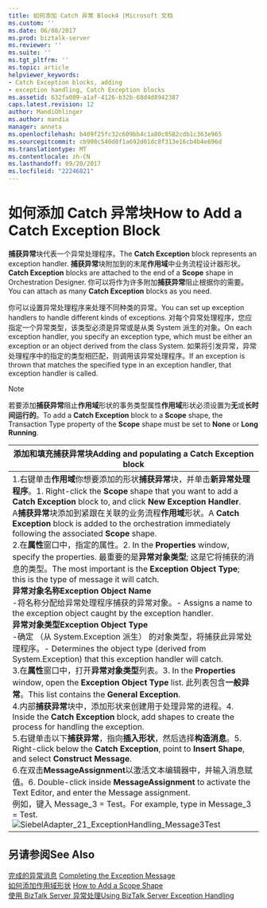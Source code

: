 ```yaml
---
title: 如何添加 Catch 异常 Block4 |Microsoft 文档
ms.custom: ''
ms.date: 06/08/2017
ms.prod: biztalk-server
ms.reviewer: ''
ms.suite: ''
ms.tgt_pltfrm: ''
ms.topic: article
helpviewer_keywords:
- Catch Exception blocks, adding
- exception handling, Catch Exception blocks
ms.assetid: 632fa089-a1af-4126-b32b-68d4d8942387
caps.latest.revision: 12
author: MandiOhlinger
ms.author: mandia
manager: anneta
ms.openlocfilehash: b409f25fc32c609bb4c1a80c0582cdb1c363e965
ms.sourcegitcommit: cb908c540d8f1a692d01dc8f313e16cb4b4e696d
ms.translationtype: MT
ms.contentlocale: zh-CN
ms.lasthandoff: 09/20/2017
ms.locfileid: "22246821"
---
```

# <a name="how-to-add-a-catch-exception-block"></a><span data-ttu-id="618fe-102">如何添加 Catch 异常块</span><span class="sxs-lookup"><span data-stu-id="618fe-102">How to Add a Catch Exception Block</span></span>
<span data-ttu-id="618fe-103">**捕获异常**块代表一个异常处理程序。</span><span class="sxs-lookup"><span data-stu-id="618fe-103">The **Catch Exception** block represents an exception handler.</span></span> <span data-ttu-id="618fe-104">**捕获异常**块附加到的末尾**作用域**中业务流程设计器形状。</span><span class="sxs-lookup"><span data-stu-id="618fe-104">**Catch Exception** blocks are attached to the end of a **Scope** shape in Orchestration Designer.</span></span> <span data-ttu-id="618fe-105">你可以将作为许多附加**捕获异常**阻止根据你的需要。</span><span class="sxs-lookup"><span data-stu-id="618fe-105">You can attach as many **Catch Exception** blocks as you need.</span></span>  
  
 <span data-ttu-id="618fe-106">你可以设置异常处理程序来处理不同种类的异常。</span><span class="sxs-lookup"><span data-stu-id="618fe-106">You can set up exception handlers to handle different kinds of exceptions.</span></span> <span data-ttu-id="618fe-107">对每个异常处理程序，您应指定一个异常类型，该类型必须是异常或是从类 System 派生的对象。</span><span class="sxs-lookup"><span data-stu-id="618fe-107">On each exception handler, you specify an exception type, which must be either an exception or an object derived from the class System.</span></span> <span data-ttu-id="618fe-108">如果将引发异常，异常处理程序中的指定的类型相匹配，则调用该异常处理程序。</span><span class="sxs-lookup"><span data-stu-id="618fe-108">If an exception is thrown that matches the specified type in an exception handler, that exception handler is called.</span></span>  
  
> [!NOTE]
>  <span data-ttu-id="618fe-109">若要添加**捕获异常**阻止**作用域**形状的事务类型属性**作用域**形状必须设置为**无**或**长时间运行的**。</span><span class="sxs-lookup"><span data-stu-id="618fe-109">To add a **Catch Exception** block to a **Scope** shape, the Transaction Type property of the **Scope** shape must be set to **None** or **Long Running**.</span></span>  
  
|<span data-ttu-id="618fe-110">添加和填充捕获异常块</span><span class="sxs-lookup"><span data-stu-id="618fe-110">Adding and populating a Catch Exception block</span></span>|  
|---------------------------------------------------|  
|<span data-ttu-id="618fe-111">1.右键单击**作用域**你想要添加的形状**捕获异常**块，并单击**新异常处理程序**。</span><span class="sxs-lookup"><span data-stu-id="618fe-111">1.  Right-click the **Scope** shape that you want to add a **Catch Exception** block to, and click **New Exception Handler**.</span></span><br />     <span data-ttu-id="618fe-112">A**捕获异常**块添加到紧跟在关联的业务流程**作用域**形状。</span><span class="sxs-lookup"><span data-stu-id="618fe-112">A **Catch Exception** block is added to the orchestration immediately following the associated **Scope** shape.</span></span><br /><span data-ttu-id="618fe-113">2.在**属性**窗口中，指定的属性。</span><span class="sxs-lookup"><span data-stu-id="618fe-113">2.  In the **Properties** window, specify the properties.</span></span> <span data-ttu-id="618fe-114">最重要的是**异常对象类型**; 这是它将捕获的消息的类型。</span><span class="sxs-lookup"><span data-stu-id="618fe-114">The most important is the **Exception Object Type**; this is the type of message it will catch.</span></span><br />     <span data-ttu-id="618fe-115">**异常对象名称**</span><span class="sxs-lookup"><span data-stu-id="618fe-115">**Exception Object Name**</span></span><br />     <span data-ttu-id="618fe-116">-将名称分配给异常处理程序捕获的异常对象。</span><span class="sxs-lookup"><span data-stu-id="618fe-116">- Assigns a name to the exception object caught by the exception handler.</span></span><br />     <span data-ttu-id="618fe-117">**异常对象类型**</span><span class="sxs-lookup"><span data-stu-id="618fe-117">**Exception Object Type**</span></span><br />     <span data-ttu-id="618fe-118">-确定 （从 System.Exception 派生） 的对象类型，将捕获此异常处理程序。</span><span class="sxs-lookup"><span data-stu-id="618fe-118">- Determines the object type (derived from System.Exception) that this exception handler will catch.</span></span><br /><span data-ttu-id="618fe-119">3.在**属性**窗口中，打开**异常对象类型**列表。</span><span class="sxs-lookup"><span data-stu-id="618fe-119">3.  In the **Properties** window, open the **Exception Object Type** list.</span></span> <span data-ttu-id="618fe-120">此列表包含**一般异常**。</span><span class="sxs-lookup"><span data-stu-id="618fe-120">This list contains the **General Exception**.</span></span><br /><span data-ttu-id="618fe-121">4.内部**捕获异常**块中，添加形状来创建用于处理异常的进程。</span><span class="sxs-lookup"><span data-stu-id="618fe-121">4.  Inside the **Catch Exception** block, add shapes to create the process for handling the exception.</span></span><br /><span data-ttu-id="618fe-122">5.右键单击以下**捕获异常**，指向**插入形状**，然后选择**构造消息**。</span><span class="sxs-lookup"><span data-stu-id="618fe-122">5.  Right-click below the **Catch Exception**, point to **Insert Shape**, and select **Construct Message**.</span></span><br /><span data-ttu-id="618fe-123">6.在双击**MessageAssignment**以激活文本编辑器中，并输入消息赋值。</span><span class="sxs-lookup"><span data-stu-id="618fe-123">6.  Double-click inside **MessageAssignment** to activate the Text Editor, and enter the Message assignment.</span></span><br />     <span data-ttu-id="618fe-124">例如，键入 Message_3 = Test。</span><span class="sxs-lookup"><span data-stu-id="618fe-124">For example, type in Message_3 = Test.</span></span><br />     ![](../core/media/siebeladapter-21-exceptionhandling-message3test.gif "SiebelAdapter_21_ExceptionHandling_Message3Test")|  
  
## <a name="see-also"></a><span data-ttu-id="618fe-125">另请参阅</span><span class="sxs-lookup"><span data-stu-id="618fe-125">See Also</span></span>  
 <span data-ttu-id="618fe-126">[完成的异常消息](../core/completing-the-exception-message2.md) </span><span class="sxs-lookup"><span data-stu-id="618fe-126">[Completing the Exception Message](../core/completing-the-exception-message2.md) </span></span>  
 <span data-ttu-id="618fe-127">[如何添加作用域形状](../core/how-to-add-a-scope-shape3.md) </span><span class="sxs-lookup"><span data-stu-id="618fe-127">[How to Add a Scope Shape](../core/how-to-add-a-scope-shape3.md) </span></span>  
 [<span data-ttu-id="618fe-128">使用 BizTalk Server 异常处理</span><span class="sxs-lookup"><span data-stu-id="618fe-128">Using BizTalk Server Exception Handling</span></span>](../core/using-biztalk-server-exception-handling1.md)